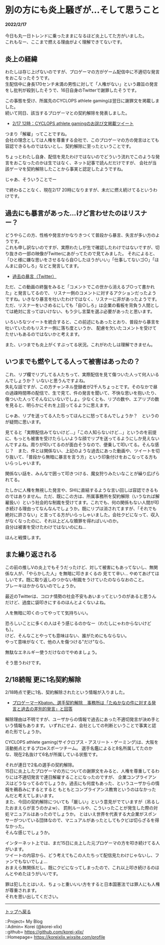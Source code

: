 # 別の方にも炎上騒ぎが...そして思うこと
#### 2022/2/17


今日も丸一日トレンドに乗ったままになるほど炎上してた方がいました。  
これもなー、ここまで燃える理由がよく理解できてないです。  


## 炎上の経緯
わたしは存じ上げないのですが、プロゲーマの方がゲーム配信中に不適切な発言をおこなったそうです。  
生配信中に身長170センチ未満の男性に対して「人権がない」という趣旨の発言をし批判が殺到したそうで、16日自身のTwitterで謝罪したそうです。  
  
この事態を受け、所属先のCYCLOPS athlete gamingは翌日に謝罪文を掲載しました。  
続いて同日、該当するプロゲーマとの契約解除を発表しました。  
  
* [2/17 12時：CYCLOPS athlete gamingのお詫び文掲載ツイート](https://twitter.com/CYCLOPS_OSAKA/status/1494146366699753475)
  
つまり「解雇」ってことですね。  
会社の理念としては人権を尊重する会社で、このプロゲーマの方の発言はとても容認できるものではないとし、契約解除に至ったということです。  
  
ちょっとわたし自身、配信を見たわけではないのでどういう流れでこのような発言をおこなったのかは生ではなく、ネット記事で読んだだけですが、
会社が当該ゲーマを契約解除したことから事実と認定したようですね。  
  
じゃあ、そういうことでー  
  
で終わることなく、現在2/17 20時になりますが、未だに燃え続けてるというわけです。  


## 過去にも暴言があった...けど言わせたのはリスナー？
どうやらこの方、性格や発言がかなりきつくて普段から暴言、失言が多い方のようです。  
これも申し訳ないのですが、実際わたしが生で確認したわけではないですが、切り抜きの一部の映像がTwitterにあがってたので見てみました。
それによると、「ひと様に嫌な思いをさせるなら自○したほうがいい」「仕事してないゴ○」「ほんまに自○しろ」などと発言してます。  
  
* [過去の暴言（Twitter）](https://twitter.com/halsa_ikalga/status/1494232417653366790)
  
ただ、この動画の終盤をみると「コメントでこの世から消えるブ○って書かれた」と発言してるので、
リスナー側のコメントに対するアクションだったようですね。いきなり暴言を吐いたわけではなく、リスナーに非があったようです。
ただ、リスナーをいさめるにしても「自○しろ」は企業の看板を背負う人間としては絶対に言ってはいけない、もう少し言葉を選ぶ必要があったと思います。  

いろいろなツイートを統合すると、この前述にもあったとおり、普段から暴言を吐いていたのもリスナー側に落ち度というか、
配慮を欠いたコメントを受けてたせいもあるのではないかと考えます。  
  

また、いつまでも炎上がくすぶってる状況。これがわたしは理解できません。  


## いつまでも燃やしてる人って被害はあったの？
これ、リプ欄でリプしてる人たちって、実際配信を見て傷ついた人って何人いるんでしょうか？ いないと思うんですよね。  
失礼な話ですが、この方チャンネル登録者が2千人ちょっとです。そのなかで昼の過疎時間帯の配信で、生で見て、件の発言を聞いて、不快な思いを抱いたり、傷ついた人ってそんなにいないでしょ。少なくとも、リプの数や、エアリプの数を見ると、明らかにそれを上回ってるように思えます。  
  
じゃあ、リプを送ってる人たちってほんとに怒ってるんでしょうか？　というのが疑問に思います。  
  
見てると「実際配信みてないけど...」「この人知らないけど...」というのを前提に、もっとも被害を受けたらしいような顔でリプを送ってるようにしか見えないんですよね。周りが叩いてるのが面白そうなので、便乗して叩いてる。そんな感じ？　また、件とは関係ない、上記のような過去にあった動画や、ツイートを切り抜いて、「普段から無暗に暴言を言う方」という印象付けをおこなってる方もいらっしゃいます。  
  
関係ない話を、みんなで囲って叩きつける、魔女狩りみたいなことが繰り広げられてる。  
  

たしかに人権を無視した発言や、SHIに直結するような言い回しは容認できるものではありません。ただ、既にこの方は、所属事務所を契約解除（いうなれば解雇扱い）という社会的な制裁を受けてます。これでも、何の関係もない人間が叩き続ける理由ってなんなんでしょうか。既にリプは消されてますが、「それでも絶対に許さない」と言ってる方がいらっしゃいました。会社クビになって、収入がなくなったのに、それ以上どんな贖罪を得ればいいのか。  
自分は被害を受けたわけではないのにね...   
  
ほんと戦慄します。  


## また繰り返される
この前の推しVの炎上でもそうだったけど、対して被害にもあってないし、無関係な人が、「やらかした人」を無暗に叩きまくるの
見てて辛い... やめてあげてほしいです。既に取り返しのつかない制裁をうけていたのならなおのこと。  
ブレーキはかからないのでしょうか。  
  

最近のTwitterは、コロナ情勢の社会不安もあいまってというのがあると思うんだけど、過度に袋叩きにするのほんとよくないよね。
  
人を無暗に叩くのってやってて気持ちいい。  
  
恐ろしいことに多くの人はそう感じるのかなー（わたしにゃわからないけども）。  
けど、そんなことやっても意味はない、誰がためにもならない。  
やって意味がなくて、他の人を傷つける"だけ"なら、  

無駄なエネルギー使うだけなのでやめましょう。
  
そう思うわけです。  



## 2/18続報 更に1名契約解除
2/18時点で更に1名、契約解除されたという情報が入りました。  
  
* [プロゲーマーKbaton、選手契約解除　事務所は「たぬかなの件に対する発言と過去の差別的発言」と回答](https://news.yahoo.co.jp/articles/c50fcf61b90d75e7c53e0b0e6d218017526db51c?source=rss)  
  
解除理由は不明ですが、ユーザからの情報で過去にあった不適切発言が決め手という情報もあります。
いずれにせよ、会社としての判断ということで事実と認めた形でしょうか。  
  
CYCLOPS athlete gaming(サイクロプス・アスリート・ゲーミング)は、大阪を活動拠点とするプロeスポーツチーム。
選手名鑑によると8名所属してたのかな、現在2名抜けて6名が所属している状態です。  
  
それが連日で2名の選手の契約解除。  
15日に炎上したプロゲーマの方についての謝罪文をみると、人権を尊重してるわりには不適切発言で連日解雇することになったのですが、
企業コンプライアンスはどうなってるのでしょうか。過去にも何度もあった、というユーザからの情報を鵜呑みにするとすると
もともとコンプライアンス教育というのはなかったんだと考えてしまいます。  
また、今回の契約解除についても「厳しい」という意見がでていますが（吊るしたおまえらが言うのかよw）、
罰則ルールや、こういったことが発生した際の対処マニュアルはあったのでしょうか。
とはいえ世界を代表する大企業がスポンサーがついている団体なので、マニュアルがあったとしてもクビは切らざるを得なかった。  
そんな感じでしょうか。  
  
インターネット上では、まだ15日に炎上した元プロゲーマの方を叩き続けてる人がいます。  
ツイートの内容から、どう考えてもこの人たちって配信見たわけじゃないし、ファンでもないでしょ...  
おまえら無関係だし、既にクビになってしまったので、これ以上叩き続けるのほんとやめたほうがいいです。  
  
罪は犯したとはいえ、ちょっと重いいい方をすると日本国憲法では罪人にも人権が尊重されます。  
それを思い出してください。  



***
[トップへ戻る](/readme.md)  
  
::Project= My Blog  
::Admin= Korei (@korei-xlix)  
::github= https://github.com/korei-xlix/  
::Homepage= https://koreixlix.wixsite.com/profile  
